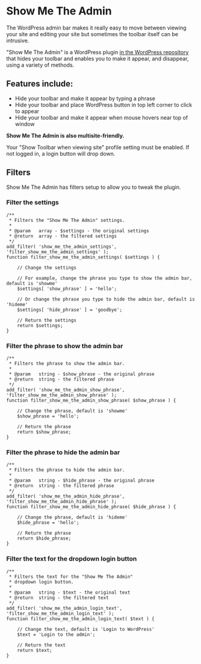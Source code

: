 # Show Me The Admin

The WordPress admin bar makes it really easy to move between viewing your site and editing your site but sometimes the toolbar itself can be intrusive.

"Show Me The Admin" is a WordPress plugin [in the WordPress repository](https://wordpress.org/plugins/show-me-the-admin/) that hides your toolbar and enables you to make it appear, and disappear, using a variety of methods.

## Features include:
* Hide your toolbar and make it appear by typing a phrase
* Hide your toolbar and place WordPress button in top left corner to click to appear
* Hide your toolbar and make it appear when mouse hovers near top of window

**Show Me The Admin is also multisite-friendly.**

Your "Show Toolbar when viewing site" profile setting must be enabled. If not logged in, a login button will drop down.

## Filters

Show Me The Admin has filters setup to allow you to tweak the plugin.

### Filter the settings
    /**
     * Filters the "Show Me The Admin" settings.
     *
     * @param   array - $settings - the original settings
     * @return  array - the filtered settings
     */
    add_filter( 'show_me_the_admin_settings', 'filter_show_me_the_admin_settings' );
    function filter_show_me_the_admin_settings( $settings ) {

        // Change the settings

        // For example, change the phrase you type to show the admin bar, default is 'showme'
        $settings[ 'show_phrase' ] = 'hello';

        // Or change the phrase you type to hide the admin bar, default is 'hideme'
        $settings[ 'hide_phrase' ] = 'goodbye';

        // Return the settings
        return $settings;
    }

### Filter the phrase to show the admin bar
    /**
     * Filters the phrase to show the admin bar.
     *
     * @param   string - $show_phrase - the original phrase
     * @return  string - the filtered phrase
     */
    add_filter( 'show_me_the_admin_show_phrase', 'filter_show_me_the_admin_show_phrase' );
    function filter_show_me_the_admin_show_phrase( $show_phrase ) {

        // Change the phrase, default is 'showme'
        $show_phrase = 'hello';

        // Return the phrase
        return $show_phrase;
    }

### Filter the phrase to hide the admin bar
    /**
     * Filters the phrase to hide the admin bar.
     *
     * @param   string - $hide_phrase - the original phrase
     * @return  string - the filtered phrase
     */
    add_filter( 'show_me_the_admin_hide_phrase', 'filter_show_me_the_admin_hide_phrase' );
    function filter_show_me_the_admin_hide_phrase( $hide_phrase ) {

        // Change the phrase, default is 'hideme'
        $hide_phrase = 'hello';

        // Return the phrase
        return $hide_phrase;
    }

### Filter the text for the dropdown login button
    /**
     * Filters the text for the "Show Me The Admin"
     * dropdown login button.
     *
     * @param   string - $text - the original text
     * @return  string - the filtered text
     */
    add_filter( 'show_me_the_admin_login_text', 'filter_show_me_the_admin_login_text' );
    function filter_show_me_the_admin_login_text( $text ) {

        // Change the text, default is 'Login to WordPress'
        $text = 'Login to the admin';

        // Return the text
        return $text;
    }